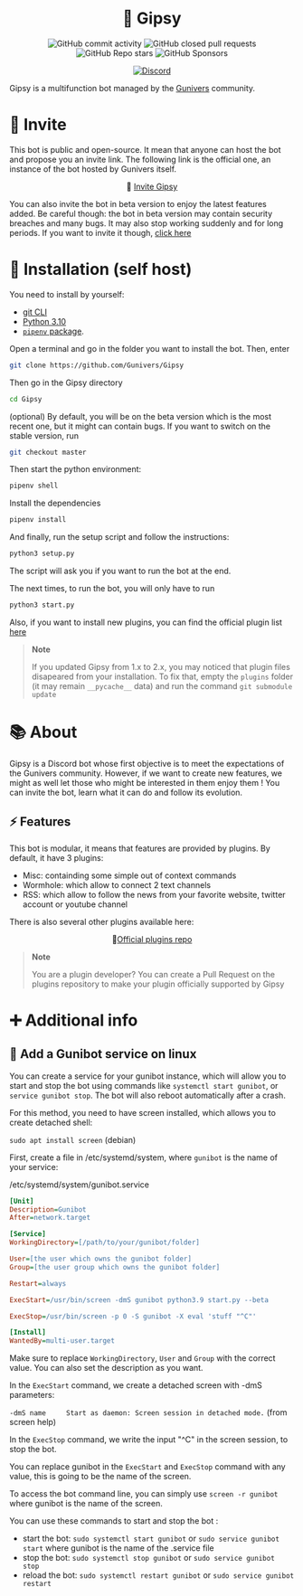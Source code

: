 <div align=center>

# 👻 Gipsy

![GitHub commit activity](https://img.shields.io/github/commit-activity/m/Gunivers/Gipsy?color=orange&label=average%20contributions&style=for-the-badge) ![GitHub closed pull requests](https://img.shields.io/github/issues-pr-closed/Gunivers/Gipsy?color=orange&style=for-the-badge) ![GitHub Repo stars](https://img.shields.io/github/stars/Gunivers/Gipsy?color=orange&style=for-the-badge) ![GitHub Sponsors](https://img.shields.io/github/sponsors/Gunivers?color=orange&style=for-the-badge)

[![Discord](https://img.shields.io/discord/125723125685026816?color=blue&label=Discord&style=for-the-badge)](https://discord.gg/E8qq6tN)

</div>

Gipsy is a multifunction bot managed by the [Gunivers](https://gunivers.net) community.

# 👋 Invite

This bot is public and open-source. It mean that anyone can host the bot and propose you an invite link. The following link is the official one, an instance of the bot hosted by Gunivers itself.

<div align=center>

👋 [Invite Gipsy](http://utip.io/s/1yhs7W)

</div>

You can also invite the bot in beta version to enjoy the latest features added. Be careful though: the bot in beta version may contain security breaches and many bugs. It may also stop working suddenly and for long periods. If you want to invite it though, [click here](https://discordapp.com/oauth2/authorize?client_id=813836349147840513&scope=bot&permissions=8)


# 🔌 Installation (self host)

You need to install by yourself:

- [git CLI](https://git-scm.com/book/en/v2/Getting-Started-The-Command-Line)
- [Python 3.10](https://www.python.org/downloads/release/python-3100/)
- [`pipenv` package](https://pypi.org/project/pipenv/).

Open a terminal and go in the folder you want to install the bot. Then, enter

```bash
git clone https://github.com/Gunivers/Gipsy
```

Then go in the Gipsy directory
```bash
cd Gipsy
```

(optional) By default, you will be on the beta version which is the most recent one, but it might can contain bugs. If you want to switch on the stable version, run
```bash
git checkout master
```

Then start the python environment:
```bash
pipenv shell
```

Install the dependencies
```bash
pipenv install
```

And finally, run the setup script and follow the instructions:
```bash
python3 setup.py
```
The script will ask you if you want to run the bot at the end.

The next times, to run the bot, you will only have to run
```bash
python3 start.py
```

Also, if you want to install new plugins, you can find the official plugin list [here](https://github.com/Gunivers/Gipsy-plugins)

> **Note**
> 
> If you updated Gipsy from 1.x to 2.x, you may noticed that plugin files disapeared from your installation. To fix that, empty the `plugins` folder (it may remain `__pycache__` data) and run the command `git submodule update`

# 📚 About

Gipsy is a Discord bot whose first objective is to meet the expectations of the Gunivers community. However, if we want to create new features, we might as well let those who might be interested in them enjoy them !
You can invite the bot, learn what it can do and follow its evolution.

## ⚡ Features

This bot is modular, it means that features are provided by plugins. By default, it have 3 plugins:
- Misc: containding some simple out of context commands
- Wormhole: which allow to connect 2 text channels
- RSS: which allow to follow the news from your favorite website, twitter account or youtube channel

There is also several other plugins available here:

<div align=center>

🔌[Official plugins repo](https://github.com/Gunivers/Gipsy-plugins)

</div>

> **Note**
> 
> You are a plugin developer? You can create a Pull Request on the plugins repository to make your plugin officially supported by Gipsy

# ➕ Additional info

## 🔄️ Add a Gunibot service on linux

You can create a service for your gunibot instance, which will allow you to start and stop the bot using commands like `systemctl start gunibot`, or `service gunibot stop`. The bot will also reboot automatically after a crash.

For this method, you need to have screen installed, which allows you to create detached shell:

`sudo apt install screen` (debian)

First, create a file in /etc/systemd/system, where `gunibot` is the name of your service:

/etc/systemd/system/gunibot.service
```ini
[Unit]
Description=Gunibot
After=network.target

[Service]
WorkingDirectory=[/path/to/your/gunibot/folder]

User=[the user which owns the gunibot folder]
Group=[the user group which owns the gunibot folder]

Restart=always

ExecStart=/usr/bin/screen -dmS gunibot python3.9 start.py --beta

ExecStop=/usr/bin/screen -p 0 -S gunibot -X eval 'stuff "^C"'

[Install]
WantedBy=multi-user.target
```

Make sure to replace `WorkingDirectory`, `User` and `Group` with the correct value. You can also set the description as you want.

In the `ExecStart` command, we create a detached screen with -dmS parameters:

`-dmS name     Start as daemon: Screen session in detached mode.` (from screen help)

In the `ExecStop` command, we write the input "^C" in the screen session, to stop the bot.

You can replace gunibot in the `ExecStart` and `ExecStop` command with any value, this is going to be the name of the screen.

To access the bot command line, you can simply use `screen -r gunibot` where gunibot is the name of the screen.

You can use these commands to start and stop the bot :

* start the bot: `sudo systemctl start gunibot` or `sudo service gunibot start` where gunibot is the name of the .service file
* stop the bot: `sudo systemctl stop gunibot` or `sudo service gunibot stop`
* reload the bot: `sudo systemctl restart gunibot` or `sudo service gunibot restart`
